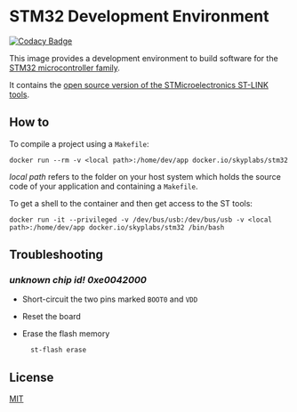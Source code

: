# STM32 Development Environment

[![Codacy Badge](https://api.codacy.com/project/badge/Grade/6902da542a5f4ea2b042255cff38c96a)](https://www.codacy.com/app/skyper/stm32-dockerfile?utm_source=github.com&amp;utm_medium=referral&amp;utm_content=SkypLabs/stm32-dockerfile&amp;utm_campaign=Badge_Grade)

This image provides a development environment to build software for the [STM32 microcontroller family][stm32].

It contains the [open source version of the STMicroelectronics ST-LINK tools][stlink].

## How to

To compile a project using a `Makefile`:

    docker run --rm -v <local path>:/home/dev/app docker.io/skyplabs/stm32

*local path* refers to the folder on your host system which holds the source code of your application and containing a `Makefile`.

To get a shell to the container and then get access to the ST tools:

    docker run -it --privileged -v /dev/bus/usb:/dev/bus/usb -v <local path>:/home/dev/app docker.io/skyplabs/stm32 /bin/bash

## Troubleshooting

### *unknown chip id! 0xe0042000*

* Short-circuit the two pins marked `BOOT0` and `VDD`
* Reset the board
* Erase the flash memory

        st-flash erase

## License

[MIT][mit]

 [stm32]: https://www.st.com/en/microcontrollers/stm32-32-bit-arm-cortex-mcus.html
 [stlink]: https://github.com/texane/stlink
 [mit]: http://opensource.org/licenses/MIT
